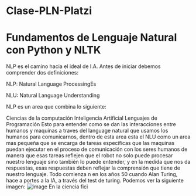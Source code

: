 # Clase-PLN-Platzi
# Fundamentos de Lenguaje Natural con Python y NLTK
NLP es el camino hacia el ideal de I.A.
Antes de iniciar debemos comprender dos definiciones:

NLP: Natural Language ProcessingEs

NLU: Natural Language Understanding

NLP es un area que combina lo siguiente:

Ciencias de la computación
Inteligencia Artificial
Lenguajes de Programación
Esto para entender como se dan las interacciones entre humanos y maquinas a traves del language natural que usamos los humanos para comunicarnos, dentro de esta area esta el NLU como un area mas pequeña que se encarga de tareas especificas que las maquinas puedan ejecutar en el proceso de comunicación con los seres humanos de manera que esas tareas reflejen que el robot no solo puede procesar nuestro lenguaje sino también lo puede entender, y en la medida que nos da respuestas, esas respuestas deben reflejar la comprensión que tiene de nuestro lenguaje.
Todo comienza n en los años 50 cuando Alan Turing,  hace a portes a la IA, a través del test de turing.  Podemos ver la siguiente imagen: 
![image](https://user-images.githubusercontent.com/116391975/219478304-9876137b-ac0a-41fa-a6a3-3786e4176db9.png)
En la ciencia fici


